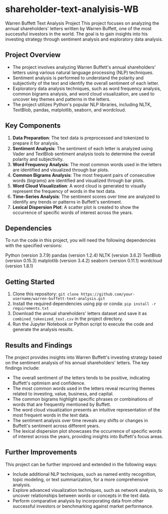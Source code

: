 # shareholder-text-analyisis-WB

Warren Buffett Text Analysis Project
This project focuses on analyzing the annual shareholders' letters written by Warren Buffett, one of the most successful investors in the world. The goal is to gain insights into his investing strategy through sentiment analysis and exploratory data analysis.

## Project Overview

- The project involves analyzing Warren Buffett's annual shareholders' letters using various natural language processing (NLP) techniques.
- Sentiment analysis is performed to understand the polarity and subjectivity of the text and identify the overall sentiment of each letter.
- Exploratory data analysis techniques, such as word frequency analysis, common bigrams analysis, and word cloud visualization, are used to uncover key themes and patterns in the letters.
- The project utilizes Python's popular NLP libraries, including NLTK, TextBlob, pandas, matplotlib, seaborn, and wordcloud.

## Key Components

1. **Data Preparation**: The text data is preprocessed and tokenized to prepare it for analysis.
2. **Sentiment Analysis**: The sentiment of each letter is analyzed using Vader and TextBlob sentiment analysis tools to determine the overall polarity and subjectivity.
3. **Word Frequency Analysis**: The most common words used in the letters are identified and visualized through bar plots.
4. **Common Bigrams Analysis**: The most frequent pairs of consecutive words (bigrams) are identified and visualized through bar plots.
5. **Word Cloud Visualization**: A word cloud is generated to visually represent the frequency of words in the text data.
6. **Time-Series Analysis**: The sentiment scores over time are analyzed to identify any trends or patterns in Buffett's sentiment.
7. **Lexical Dispersion Plot**: A scatter plot is created to show the occurrence of specific words of interest across the years.


## Dependencies
To run the code in this project, you will need the following dependencies with the specified versions:

Python (version 3.7.9)
pandas (version 1.2.4)
NLTK (version 3.6.2)
TextBlob (version 0.15.3)
matplotlib (version 3.4.2)
seaborn (version 0.11.1)
wordcloud (version 1.8.1)

## Getting Started

1. Clone this repository: `git clone https://github.com/your-username/warren-buffett-text-analysis.git`
2. Install the required dependencies using pip or conda: `pip install -r requirements.txt`
3. Download the annual shareholders' letters dataset and save it as `combined_tokenized_text.csv` in the project directory.
4. Run the Jupyter Notebook or Python script to execute the code and generate the analysis results.

## Results and Findings

The project provides insights into Warren Buffett's investing strategy based on the sentiment analysis of his annual shareholders' letters. The key findings include:

- The overall sentiment of the letters tends to be positive, indicating Buffett's optimism and confidence.
- The most common words used in the letters reveal recurring themes related to investing, value, business, and capital.
- The common bigrams highlight specific phrases or combinations of words that are frequently mentioned by Buffett.
- The word cloud visualization presents an intuitive representation of the most frequent words in the text data.
- The sentiment analysis over time reveals any shifts or changes in Buffett's sentiment across different years.
- The lexical dispersion plot showcases the occurrence of specific words of interest across the years, providing insights into Buffett's focus areas.

## Further Improvements

This project can be further improved and extended in the following ways:

- Include additional NLP techniques, such as named entity recognition, topic modeling, or text summarization, for a more comprehensive analysis.
- Explore advanced visualization techniques, such as network analysis, to uncover relationships between words or concepts in the text data.
- Perform comparative analysis by incorporating data from other successful investors or benchmarking against market performance.

